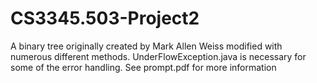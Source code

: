 # CS3345.503-Project2
A binary tree originally created by Mark Allen Weiss modified with numerous different methods. UnderFlowException.java is necessary for some of the error handling. See prompt.pdf for more information
